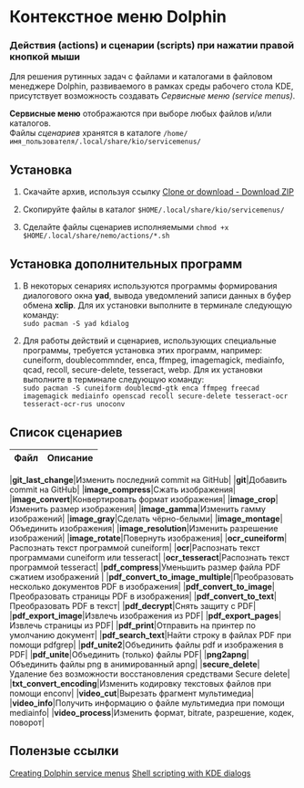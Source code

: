 # Контекстное меню Dolphin
### Действия (actions) и сценарии (scripts) при нажатии правой кнопкой мыши

Для решения рутинных задач с файлами и каталогами в файловом менеджере Dolphin, развиваемого в рамках среды рабочего стола KDE, присутствует возможность создавать *Сервисные меню (service menus)*.

**Сервисные меню** отображаются при выборе любых файлов и/или каталогов.  
Файлы *сценариев* хранятся в каталоге `/home/имя_пользователя/.local/share/kio/servicemenus/`  


## Установка

1. Скачайте архив, используя ссылку [Clone or download - Download ZIP](https://github.com/tarman3/dolphin_servicemenus.zip)

2. Скопируйте файлы в каталог `$HOME/.local/share/kio/servicemenus/`

3. Сделайте файлы сценариев исполняемыми
`chmod +x $HOME/.local/share/nemo/actions/*.sh
`

## Установка дополнительных программ

1. В некоторых сенариях используются программы формирования диалогового окна **yad**, вывода уведомлений записи данных в буфер обмена **xclip**. Для их установки выполните в терминале следующую команду:  
`sudo pacman -S yad kdialog`


2. Для работы действий и сценариев, использующих специальные программы, требуется установка этих программ, например: cuneiform, doublecommnder, enca, ffmpeg, imagemagick, mediainfo, qcad, recoll, secure-delete, tesseract, webp. Для их установки выполните в терминале следующую команду:  
`sudo pacman -S cuneiform doublecmd-gtk enca ffmpeg freecad imagemagick mediainfo openscad recoll secure-delete tesseract-ocr tesseract-ocr-rus unoconv`


## Список сценариев


|Файл|Описание|
|---|---|

|**git_last_change**|Изменить последний commit на GitHub|
|**git**|Добавить commit на GitHub|
|**image_compress**|Сжать изображения|
|**image_convert**|Конвертировать формат изображения|
|**image_crop**|Изменить размер изображения|
|**image_gamma**|Изменить гамму изображений|
|**image_gray**|Сделать чёрно-белыми|
|**image_montage**|Объединить изображения|
|**image_resolution**|Изменить разрешение изображений|
|**image_rotate**|Повернуть изображения|
|**ocr_cuneiform**|Распознать текст программой cuneiform|
|**ocr**|Распознать текст программами cuneiform или tesseract|
|**ocr_tesseract**|Распознать текст программой tesseract|
|**pdf_compress**|Уменьшить размер файла PDF сжатием изображений |
|**pdf_convert_to_image_multiple**|Преобразовать несколько документов PDF в изображения|
|**pdf_convert_to_image**|Преобразовать страницы PDF в изображения|
|**pdf_convert_to_text**|Преобразовать PDF в текст|
|**pdf_decrypt**|Снять защиту с PDF|
|**pdf_export_image**|Извлечь изображения из PDF|
|**pdf_export_pages**|Извлечь страницы из PDF|
|**pdf_print**|Отправить на принтер по умолчанию документ|
|**pdf_search_text**|Найти строку в файлах PDF при помощи pdfgrep|
|**pdf_unite2**|Объединить файлы pdf и изображения в PDF|
|**pdf_unite**|Объединить (только) файлы PDF|
|**png2apng**|Объединить файлы png в анимированный apng|
|**secure_delete**|Удаление без возможности восстановления средствами Secure delete|
|**txt_convert_encoding**|Изменить кодировку текстовых файлов при помощи enconv|
|**video_cut**|Вырезать фрагмент мультимедиа|
|**video_info**|Получить информацию о файле мультимедиа при помощи mediainfo|
|**video_process**|Изменить формат, bitrate, разрешение, кодек, поворот|


## Полензые ссылки
[Creating Dolphin service menus](https://develop.kde.org/docs/apps/dolphin/service-menus)
[Shell scripting with KDE dialogs](https://develop.kde.org/docs/administration/kdialog)
